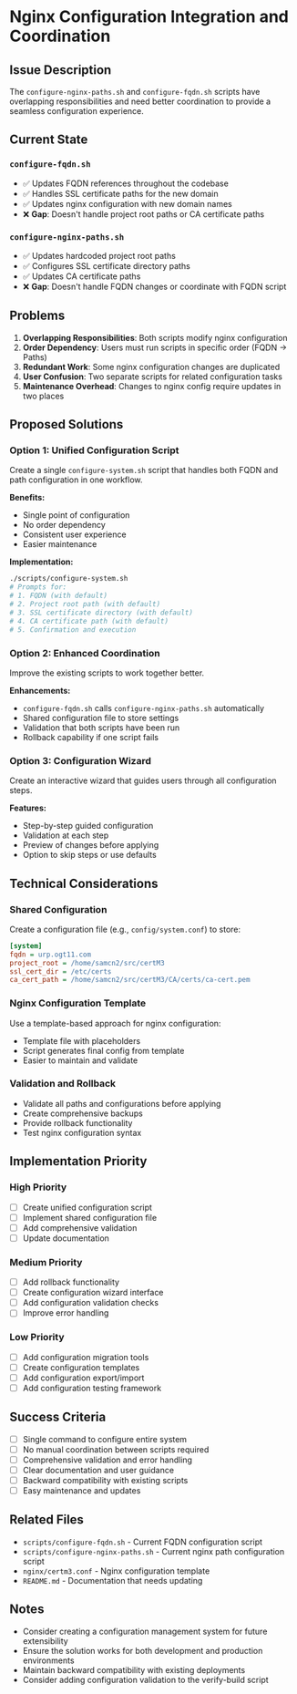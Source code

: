 # Nginx Configuration Integration and Coordination

## Issue Description

The `configure-nginx-paths.sh` and `configure-fqdn.sh` scripts have overlapping responsibilities and need better coordination to provide a seamless configuration experience.

## Current State

### `configure-fqdn.sh`
- ✅ Updates FQDN references throughout the codebase
- ✅ Handles SSL certificate paths for the new domain
- ✅ Updates nginx configuration with new domain names
- ❌ **Gap**: Doesn't handle project root paths or CA certificate paths

### `configure-nginx-paths.sh`
- ✅ Updates hardcoded project root paths
- ✅ Configures SSL certificate directory paths
- ✅ Updates CA certificate paths
- ❌ **Gap**: Doesn't handle FQDN changes or coordinate with FQDN script

## Problems

1. **Overlapping Responsibilities**: Both scripts modify nginx configuration
2. **Order Dependency**: Users must run scripts in specific order (FQDN → Paths)
3. **Redundant Work**: Some nginx configuration changes are duplicated
4. **User Confusion**: Two separate scripts for related configuration tasks
5. **Maintenance Overhead**: Changes to nginx config require updates in two places

## Proposed Solutions

### Option 1: Unified Configuration Script
Create a single `configure-system.sh` script that handles both FQDN and path configuration in one workflow.

**Benefits:**
- Single point of configuration
- No order dependency
- Consistent user experience
- Easier maintenance

**Implementation:**
```bash
./scripts/configure-system.sh
# Prompts for:
# 1. FQDN (with default)
# 2. Project root path (with default)
# 3. SSL certificate directory (with default)
# 4. CA certificate path (with default)
# 5. Confirmation and execution
```

### Option 2: Enhanced Coordination
Improve the existing scripts to work together better.

**Enhancements:**
- `configure-fqdn.sh` calls `configure-nginx-paths.sh` automatically
- Shared configuration file to store settings
- Validation that both scripts have been run
- Rollback capability if one script fails

### Option 3: Configuration Wizard
Create an interactive wizard that guides users through all configuration steps.

**Features:**
- Step-by-step guided configuration
- Validation at each step
- Preview of changes before applying
- Option to skip steps or use defaults

## Technical Considerations

### Shared Configuration
Create a configuration file (e.g., `config/system.conf`) to store:
```ini
[system]
fqdn = urp.ogt11.com
project_root = /home/samcn2/src/certM3
ssl_cert_dir = /etc/certs
ca_cert_path = /home/samcn2/src/certM3/CA/certs/ca-cert.pem
```

### Nginx Configuration Template
Use a template-based approach for nginx configuration:
- Template file with placeholders
- Script generates final config from template
- Easier to maintain and validate

### Validation and Rollback
- Validate all paths and configurations before applying
- Create comprehensive backups
- Provide rollback functionality
- Test nginx configuration syntax

## Implementation Priority

### High Priority
- [ ] Create unified configuration script
- [ ] Implement shared configuration file
- [ ] Add comprehensive validation
- [ ] Update documentation

### Medium Priority
- [ ] Add rollback functionality
- [ ] Create configuration wizard interface
- [ ] Add configuration validation checks
- [ ] Improve error handling

### Low Priority
- [ ] Add configuration migration tools
- [ ] Create configuration templates
- [ ] Add configuration export/import
- [ ] Add configuration testing framework

## Success Criteria

- [ ] Single command to configure entire system
- [ ] No manual coordination between scripts required
- [ ] Comprehensive validation and error handling
- [ ] Clear documentation and user guidance
- [ ] Backward compatibility with existing scripts
- [ ] Easy maintenance and updates

## Related Files

- `scripts/configure-fqdn.sh` - Current FQDN configuration script
- `scripts/configure-nginx-paths.sh` - Current nginx path configuration script
- `nginx/certm3.conf` - Nginx configuration template
- `README.md` - Documentation that needs updating

## Notes

- Consider creating a configuration management system for future extensibility
- Ensure the solution works for both development and production environments
- Maintain backward compatibility with existing deployments
- Consider adding configuration validation to the verify-build script 